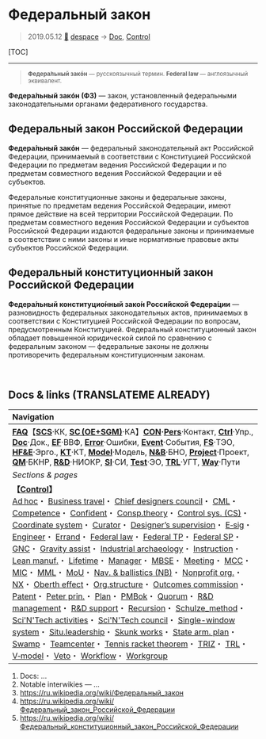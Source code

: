 # Федеральный закон
> 2019.05.12 [🚀](../index/index.md) [despace](index.md) → [Doc](doc.md), [Control](control.md)

[TOC]

---

> <small>**Федера́льный закóн** — русскоязычный термин. **Federal law** — англоязычный эквивалент.</small>

**Федера́льный закóн (ФЗ)** — закон, установленный федеральными законодательными органами федеративного государства.



## Федеральный закон Российской Федерации
**Федера́льный закóн** — федеральный законодательный акт Российской Федерации, принимаемый в соответствии с Конституцией Российской Федерации по предметам ведения Российской Федерации и по предметам совместного ведения Российской Федерации и её субъектов.

Федеральные конституционные законы и федеральные законы, принятые по предметам ведения Российской Федерации, имеют прямое действие на всей территории Российской Федерации. По предметам совместного ведения Российской Федерации и субъектов Российской Федерации издаются федеральные законы и принимаемые в соответствии с ними законы и иные нормативные правовые акты субъектов Российской Федерации.



## Федеральный конституционный закон Российской Федерации
**Федера́льный конституцио́нный зако́н Росси́йской Федера́ции** — разновидность федеральных законодательных актов, принимаемых в соответствии с Конституцией Российской Федерации по вопросам, предусмотренным Конституцией. Федеральный конституционный закон обладает повышенной юридической силой по сравнению с федеральным законом — федеральные законы не должны противоречить федеральным конституционным законам.



<p style="page-break-after:always"> </p>

## Docs & links (TRANSLATEME ALREADY)
|Navigation|
|:--|
|**[FAQ](faq.md)**【**[SCS](scs.md)**·КК, **[SC (OE+SGM)](sc.md)**·КА】**[CON](contact.md)·[Pers](person.md)**·Контакт, **[Ctrl](control.md)**·Упр., **[Doc](doc.md)**·Док., **[EF](ef.md)**·ВВФ, **[Error](error.md)**·Ошибки, **[Event](event.md)**·События, **[FS](fs.md)**·ТЭО, **[HF&E](hfe.md)**·Эрго., **[KT](kt.md)**·КТ, **[Model](model.md)**·Модель, **[N&B](nnb.md)**·БНО, **[Project](project.md)**·Проект, **[QM](qm.md)**·БКНР, **[R&D](rnd.md)**·НИОКР, **[SI](si.md)**·СИ, **[Test](test.md)**·ЭО, **[TRL](trl.md)**·УГТ, **[Way](way.md)**·Пути|
|*Sections & pages*|
|**【[Control](Control.md)】**<br> [Ad hoc](ad_hoc.md)・ [Business travel](business_travel.md)・ [Chief designers council](cocd.md)・ [CML](cml.md)・ [Competence](competence.md)・ [Confident](confident.md)・ [Consp.theory](consp_theory.md)・ [Control sys. (CS)](cs.md)・ [Coordinate system](coord_sys.md)・ [Curator](curator.md)・ [Designer’s supervision](des_spv.md)・ [E‑sig](esig.md)・ [Engineer](se.md)・ [Errand](errand.md)・ [Federal law](fed_law.md)・ [Federal TP](fed_tp.md)・ [Federal SP](fed_sp.md)・ [GNC](gnc.md)・ [Gravity assist](gravass.md)・ [Industrial archaeology](ind_arch.md)・ [Instruction](instruction.md)・ [Lean manuf.](lean_man.md)・ [Lifetime](lifetime.md)・ [Manager](manager.md)・ [MBSE](mbse.md)・ [Meeting](meeting.md)・ [MCC](scs.md)・ [MIC](mic.md)・ [MML](mml.md)・ [MoU](mou.md)・ [Nav. & ballistics (NB)](nnb.md)・ [Nonprofit org.](nonprof_org.md)・ [NX](nx.md)・ [Oberth effect](oberth_eff.md)・ [Org.structure](orgstruct.md)・ [Outcomes commission](outccom.md)・ [Patent](patent.md)・ [Peter prin.](peter_principle.md)・ [Plan](plan.md)・ [PMBok](pmbok.md)・ [Quorum](quorum.md)・ [R&D management](mgmt.md)・ [R&D support](rnd_support.md)・ [Recursion](recurs.md)・ [Schulze_method](schulze_method.md)・ [Sci'N'Tech activities](st_act.md)・ [Sci'N'Tech council](satc.md)・ [Single-window system](sw_sys.md)・ [Situ.leadership](situ_leadership.md)・ [Skunk works](skunk_works.md)・ [State arm. plan](plan_sa.md)・ [Swamp](swamp.md)・ [Teamcenter](teamcenter.md)・ [Tennis racket theorem](tr_theorem.md)・ [TRIZ](triz.md)・ [TRL](trl.md)・ [V‑model](v_model.md)・ [Veto](veto.md)・ [Workflow](workflow.md)・ [Workgroup](wg.md)|

   1. Docs: …
   1. Notable interwikies — …
   1. <https://ru.wikipedia.org/wiki/Федеральный_закон>
   1. <https://ru.wikipedia.org/wiki/Федеральный_закон_Российской_Федерации>
   1. <https://ru.wikipedia.org/wiki/Федеральный_конституционный_закон_Российской_Федерации>

